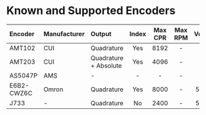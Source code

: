 # Known and Supported Encoders

Encoder|Manufacturer|Output|Index|Max CPR|Max RPM|Voltage|Supported|Price|Link|Datasheet
:--|:--|:--|:-:|:-:|:-:|:-:|:--|:--|:--|:--
AMT102|CUI|Quadrature|Yes|8192|-|5V|Yes|-|-|-
AMT203|CUI|Quadrature + Absolute|Yes|4096|-|5V|Quadrature Only|-|-|-
AS5047P|AMS|-|-|-|-|-|-|-|-|-
E6B2-CWZ6C|Omron|Quadrature|Yes|8000|-|5-24V|Yes|-|-|[Datasheet](http://www.ia.omron.com/products/family/487/)
J733|-|Quadrature|No|2400|-|5-24V|Yes|-|-|-